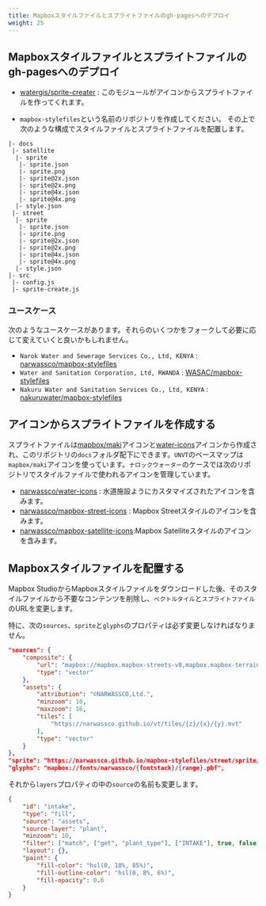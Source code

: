 ```yaml
---
title: Mapboxスタイルファイルとスプライトファイルのgh-pagesへのデプロイ
weight: 25
---
```


## Mapboxスタイルファイルとスプライトファイルのgh-pagesへのデプロイ
- [watergis/sprite-creater](https://github.com/watergis/sprite-creator) : このモジュールがアイコンからスプライトファイルを作ってくれます。 

- `mapbox-stylefiles`という名前のリポジトリを作成してください。 その上で次のような構成でスタイルファイルとスプライトファイルを配置します。

```
|- docs
 |- satellite
  |- sprite
   |- sprite.json
   |- sprite.png
   |- sprite@2x.json
   |- sprite@2x.png
   |- sprite@4x.json
   |- sprite@4x.png
  |- style.json
 |- street
  |- sprite
   |- sprite.json
   |- sprite.png
   |- sprite@2x.json
   |- sprite@2x.png
   |- sprite@4x.json
   |- sprite@4x.png
  |- style.json
|- src
 |- config.js
 |- sprite-create.js
```

### ユースケース
次のようなユースケースがあります。それらのいくつかをフォークして必要に応じて変えていくと良いかもしれません。
- `Narok Water and Sewerage Services Co., Ltd, KENYA` : [narwassco/mapbox-stylefiles](https://github.com/narwassco/mapbox-stylefiles)
- `Water and Sanitation Corporation, Ltd, RWANDA` : [WASAC/mapbox-stylefiles](https://github.com/WASAC/mapbox-stylefiles)
- `Nakuru Water and Sanitation Services Co., Ltd, KENYA` : [nakuruwater/mapbox-stylefiles](https://github.com/nakuruwater/mapbox-stylefiles)

## アイコンからスプライトファイルを作成する

スプライトファイルは[mapbox/maki](https://github.com/mapbox/maki)アイコンと[water-icons](https://github.com/narwassco/water-icons)アイコンから作成され、このリポジトリの`docs`フォルダ配下にできます。`UNVT`のベースマップは`mapbox/maki`アイコンを使っています。`ナロックウォーター`のケースでは次のリポジトリでスタイルファイルで使われるアイコンを管理しています。
  - [narwassco/water-icons](https://github.com/narwassco/water-icons) : 水道施設ようにカスタマイズされたアイコンを含みます。
  - [narwassco/mapbox-street-icons](https://github.com/narwassco/mapbox-street-icons) : Mapbox Streetスタイルのアイコンを含みます。
  - [narwassco/mapbox-satellite-icons](https://github.com/narwassco/mapbox-satellite-icons):Mapbox Satelliteスタイルのアイコンを含みます。

## Mapboxスタイルファイルを配置する

Mapbox StudioからMapboxスタイルファイルをダウンロードした後、そのスタイルファイルから不要なコンテンツを削除し、`ベクトルタイル`と`スプライトファイル`のURLを変更します。

特に、次の`sources`、`sprite`と`glyphs`のプロパティは必ず変更しなければなりません。
```json
"sources": {
    "composite": {
        "url": "mapbox://mapbox.mapbox-streets-v8,mapbox.mapbox-terrain-v2",
        "type": "vector"
    },
    "assets": {
        "attribution": "©NARWASSCO,Ltd.",
        "minzoom": 10,
        "maxzoom": 16,
        "tiles": [
            "https://narwassco.github.io/vt/tiles/{z}/{x}/{y}.mvt"
        ],
        "type": "vector"
    }
},
"sprite": "https://narwassco.github.io/mapbox-stylefiles/street/sprite/sprite",
"glyphs": "mapbox://fonts/narwassco/{fontstack}/{range}.pbf",
```

それから`layers`プロパティの中の`source`の名前も変更します。
```json
{
    "id": "intake",
    "type": "fill",
    "source": "assets",
    "source-layer": "plant",
    "minzoom": 10,
    "filter": ["match", ["get", "plant_type"], ["INTAKE"], true, false],
    "layout": {},
    "paint": {
        "fill-color": "hsl(0, 18%, 85%)",
        "fill-outline-color": "hsl(0, 8%, 6%)",
        "fill-opacity": 0.6
    }
}
```